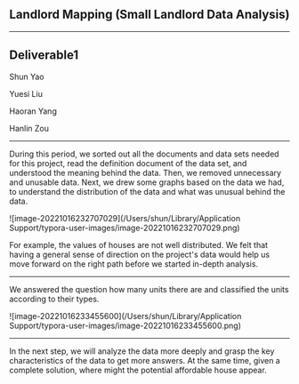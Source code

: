 ## Landlord Mapping (Small Landlord Data Analysis)

---

## Deliverable1

Shun Yao 

Yuesi Liu

Haoran Yang

Hanlin Zou

---

During this period, we sorted out all the documents and data sets needed for this project, read the definition document of the data set, and understood the meaning behind the data. Then, we removed unnecessary and unusable data. Next, we drew some graphs based on the data we had, to understand the distribution of the data and what was unusual behind the data.

![image-20221016232707029](/Users/shun/Library/Application Support/typora-user-images/image-20221016232707029.png)

For example, the values of houses are not well distributed. We felt that having a general sense of direction on the project's data would help us move forward on the right path before we started in-depth analysis.

---

We answered the question how many units there are and classified the units according to their types.

![image-20221016233455600](/Users/shun/Library/Application Support/typora-user-images/image-20221016233455600.png)

---

In the next step, we will analyze the data more deeply and grasp the key characteristics of the data to get more answers. At the same time, given a complete solution, where might the potential affordable house appear.